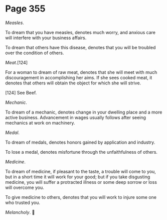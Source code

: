 # Page 355
_Measles_.


To dream that you have measles, denotes much worry, and anxious
care will interfere with your business affairs.


To dream that others have this disease, denotes that you will be troubled
over the condition of others.


_Meat_.[124]


For a woman to dream of raw meat, denotes that she will
meet with much discouragement in accomplishing her aims.
If she sees cooked meat, it denotes that others will obtain
the object for which she will strive.



[124] See Beef.


_Mechanic_.


To dream of a mechanic, denotes change in your dwelling place
and a more active business. Advancement in wages usually follows
after seeing mechanics at work on machinery.


_Medal_.


To dream of medals, denotes honors gained by application and industry.


To lose a medal, denotes misfortune through the unfaithfulness of others.


_Medicine_.


To dream of medicine, if pleasant to the taste, a trouble will
come to you, but in a short time it will work for your good;
but if you take disgusting medicine, you will suffer a protracted
illness or some deep sorrow or loss will overcome you.


To give medicine to others, denotes that you will work to injure
some one who trusted you.


_Melancholy_.
